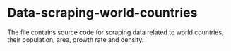 # Data-scraping-world-countries
The file contains source code for scraping data related to world countries, their population, area, growth rate and density.  
